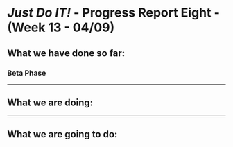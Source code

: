 # *Just Do IT!* - Progress Report Eight - (Week 13 - 04/09)

## What we have done so far:

### Beta Phase


___

## What we are doing:


___

## What we are going to do:


